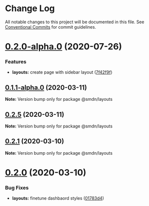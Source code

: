 # Change Log

All notable changes to this project will be documented in this file.
See [Conventional Commits](https://conventionalcommits.org) for commit guidelines.

# [0.2.0-alpha.0](https://github.com/samsoedien/smdn-design-system/tree/master/packages/layouts/compare/v0.1.1-alpha.0...v0.2.0-alpha.0) (2020-07-26)


### Features

* **layouts:** create page with sidebar layout ([7f42f9f](https://github.com/samsoedien/smdn-design-system/tree/master/packages/layouts/commit/7f42f9ff07005cd6846bdde08d5b826e100598f4))






## [0.1.1-alpha.0](https://github.com/samsoedien/smdn-design-system/tree/master/packages/layouts/compare/v0.2.5...v0.1.1-alpha.0) (2020-03-11)

**Note:** Version bump only for package @smdn/layouts





## [0.2.5](https://github.com/samsoedien/smdn-design-system/tree/master/packages/layouts/compare/v0.2.4...v0.2.5) (2020-03-11)

**Note:** Version bump only for package @smdn/layouts





## [0.2.1](https://github.com/samsoedien/smdn-design-system/tree/master/packages/layouts/compare/v0.2.0...v0.2.1) (2020-03-10)

**Note:** Version bump only for package @smdn/layouts





# [0.2.0](https://github.com/samsoedien/smdn-design-system/tree/master/packages/layouts/compare/v1.1.0...v0.2.0) (2020-03-10)


### Bug Fixes

* **layouts:** finetune dashbaord styles ([01783d4](https://github.com/samsoedien/smdn-design-system/tree/master/packages/layouts/commit/01783d4f47054d0f75fbf541d3a07f3f31946016))
